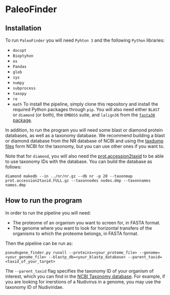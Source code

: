 # PaleoFinder

## Installation
To run `PaleoFinder` you will need `Pyhton 3` and the following `Python` libraries:
- `docopt`
- `Bioptyhon`
- `os`
- `Pandas`
- `glob`
- `sys`
- `numpy`
- `subprocess`
- `taxopy`
- `re`
- `math`
To install the pipeline, simply clone this repository and install the required Python packages through `pip`. You will also need either `BLAST` or `diamond` (or both), the `EMBOSS` suite, and `lalign36` from the [`fasta36` package](https://github.com/wrpearson/fasta36).

In addition, to run the program you will need some blast or diamond protein databases, as well as a taxonomy database. We recommend building a blast or diamond database from the NR database of NCBI and using the [taxdump files](https://ftp.ncbi.nlm.nih.gov/pub/taxonomy/taxdmp.zip) form NCBI for the taxonomy, but you can use other ones if you want to.

Note that for `diamond`, you will also need the [prot.accession2taxid](https://ftp.ncbi.nlm.nih.gov/pub/taxonomy/accession2taxid/prot.accession2taxid.FULL.gz) to be able to use taxonomy IDs with the database. You can build the database as follows:

```
diamond makedb --in ../nr/nr.gz --db nr -p 20 --taxonmap prot.accession2taxid.FULL.gz --taxonnodes nodes.dmp --taxonnames names.dmp
```

## How to run the program
In order to run the pipeline you will need:
- The proteome of an organism you want to screen for, in FASTA format.
- The genome where you want to look for horizontal transfers of the organisms to which the proteome belongs, in FASTA format.

Then the pipeline can be run as:
```
pseudogene_finder.py runall --proteins=<your_proteme_file> --genome=<your_genome_file> --blastp_db=<your_blastp_database> --parent_taxid=<taxid_of_your_target>
```
The `--parent_taxid` flag specifies the taxonomy ID of your organism of interest, which you can find in the [NCBI Taxonomy database](https://www.ncbi.nlm.nih.gov/taxonomy). For example, if you are looking for inerstions of a Nudivirus in a genome, you may use the taxonomy ID of Nudiviridae.


